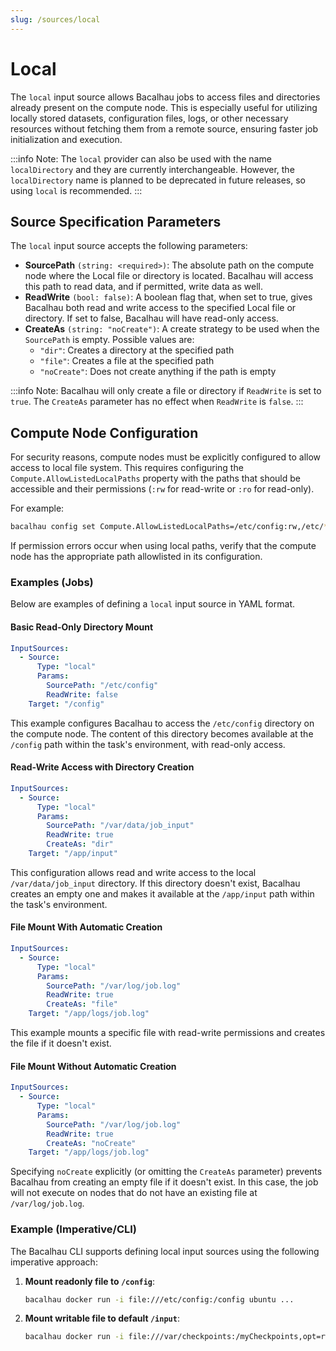 ```yaml
---
slug: /sources/local
---
```


# Local

The `local` input source allows Bacalhau jobs to access files and directories already present on the compute node. This is especially useful for utilizing locally stored datasets, configuration files, logs, or other necessary resources without fetching them from a remote source, ensuring faster job initialization and execution.

:::info
Note: The `local` provider can also be used with the name `localDirectory` and they are currently interchangeable. However, the `localDirectory` name is planned to be deprecated in future releases, so using `local` is recommended.
:::

## Source Specification Parameters

The `local` input source accepts the following parameters:

* **SourcePath** `(string: <required>)`: The absolute path on the compute node where the Local file or directory is located. Bacalhau will access this path to read data, and if permitted, write data as well.
* **ReadWrite** `(bool: false)`: A boolean flag that, when set to true, gives Bacalhau both read and write access to the specified Local file or directory. If set to false, Bacalhau will have read-only access.
* **CreateAs** `(string: "noCreate")`: A create strategy to be used when the `SourcePath` is empty. Possible values are:
  * `"dir"`: Creates a directory at the specified path
  * `"file"`: Creates a file at the specified path
  * `"noCreate"`: Does not create anything if the path is empty

:::info
Note: Bacalhau will only create a file or directory if `ReadWrite` is set to `true`. The `CreateAs` parameter has no effect when `ReadWrite` is `false`.
:::

## Compute Node Configuration

For security reasons, compute nodes must be explicitly configured to allow access to local file system. This requires configuring the `Compute.AllowListedLocalPaths` property with the paths that should be accessible and their permissions (`:rw` for read-write or `:ro` for read-only).

For example:
```bash
bacalhau config set Compute.AllowListedLocalPaths=/etc/config:rw,/etc/*.conf:ro
```

If permission errors occur when using local paths, verify that the compute node has the appropriate path allowlisted in its configuration.

### Examples (Jobs)

Below are examples of defining a `local` input source in YAML format.

#### Basic Read-Only Directory Mount

```yaml
InputSources:
  - Source:
      Type: "local"
      Params:
        SourcePath: "/etc/config"
        ReadWrite: false
    Target: "/config"
```

This example configures Bacalhau to access the `/etc/config` directory on the compute node. The content of this directory becomes available at the `/config` path within the task's environment, with read-only access.

#### Read-Write Access with Directory Creation

```yaml
InputSources:
  - Source:
      Type: "local"
      Params:
        SourcePath: "/var/data/job_input"
        ReadWrite: true
        CreateAs: "dir"
    Target: "/app/input"
```

This configuration allows read and write access to the local `/var/data/job_input` directory. If this directory doesn't exist, Bacalhau creates an empty one and makes it available at the `/app/input` path within the task's environment.

#### File Mount With Automatic Creation

```yaml
InputSources:
  - Source:
      Type: "local"
      Params:
        SourcePath: "/var/log/job.log"
        ReadWrite: true
        CreateAs: "file"
    Target: "/app/logs/job.log"
```

This example mounts a specific file with read-write permissions and creates the file if it doesn't exist.

#### File Mount Without Automatic Creation

```yaml
InputSources:
  - Source:
      Type: "local"
      Params:
        SourcePath: "/var/log/job.log"
        ReadWrite: true
        CreateAs: "noCreate"
    Target: "/app/logs/job.log"
```

Specifying `noCreate` explicitly (or omitting the `CreateAs` parameter) prevents Bacalhau from creating an empty file if it doesn't exist. In this case, the job will not execute on nodes that do not have an existing file at `/var/log/job.log`.

### Example (Imperative/CLI)

The Bacalhau CLI supports defining local input sources using the following imperative approach:

1.  **Mount readonly file to `/config`**:

    ```bash
    bacalhau docker run -i file:///etc/config:/config ubuntu ...
    ```
2.  **Mount writable file to default `/input`**:

    ```bash
    bacalhau docker run -i file:///var/checkpoints:/myCheckpoints,opt=rw=true ubuntu ...
    ```
